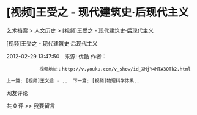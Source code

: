 # [视频]王受之 - 现代建筑史·后现代主义

艺术档案 > 人文历史 > [视频]王受之 - 现代建筑史·后现代主义

[视频]王受之 - 现代建筑史·后现代主义

2012-02-29 13:47:50　来源: 优酷 作者：



                视频地址：http://v.youku.com/v_show/id_XMjY4MTA3OTk2.html

    上一篇: [视频]王义遒 - ..  下一篇: [视频]物理科学体系..   

网友评论

共 0 评 >>  我要留言